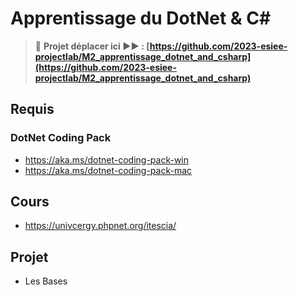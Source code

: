 # Apprentissage du DotNet & C#

> 🚨 **Projet déplacer ici ▶▶ : [https://github.com/2023-esiee-projectlab/M2_apprentissage_dotnet_and_csharp](https://github.com/2023-esiee-projectlab/M2_apprentissage_dotnet_and_csharp)**

## Requis

### DotNet Coding Pack
- https://aka.ms/dotnet-coding-pack-win
- https://aka.ms/dotnet-coding-pack-mac

## Cours
- https://univcergy.phpnet.org/itescia/

## Projet

- Les Bases
